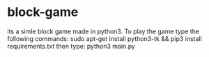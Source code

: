 # block-game
its a simle block game made in python3. To play the game type the following commands: sudo apt-get install python3-tk && pip3 install requirements.txt then type: python3 main.py
